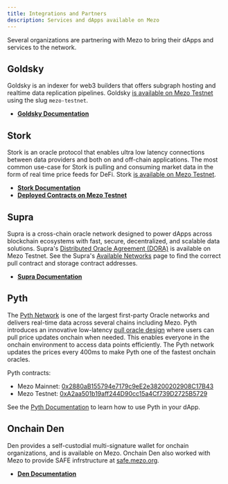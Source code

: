 ```yaml
---
title: Integrations and Partners
description: Services and dApps available on Mezo
---
```


Several organizations are partnering with Mezo to bring their dApps and services to the network.

## Goldsky

Goldsky is an indexer for web3 builders that offers subgraph hosting and realtime data replication pipelines. Goldsky [is available on Mezo Testnet](https://docs.goldsky.com/chains/supported-networks) using the slug `mezo-testnet`.

- **[Goldsky Documentation](https://docs.goldsky.com/)**

## Stork

Stork is an oracle protocol that enables ultra low latency connections between data providers and both on and off-chain applications. The most common use-case for Stork is pulling and consuming market data in the form of real time price feeds for DeFi. Stork [is available on Mezo Testnet](https://docs.stork.network/resources/contract-addresses/evm#mezo).

- **[Stork Documentation](https://docs.stork.network/)**
- **[Deployed Contracts on Mezo Testnet](https://docs.stork.network/resources/contract-addresses/evm#mezo)**

## Supra 

Supra is a cross-chain oracle network designed to power dApps across blockchain ecosystems with fast, secure, decentralized, and scalable data solutions. Supra's [Distributed Oracle Agreement (DORA)](https://docs.supra.com/oracles/data-feeds#distributed-oracle-agreement-dora) is available on Mezo Testnet. See the Supra's [Available Networks](https://docs.supra.com/oracles/data-feeds/pull-oracle/networks) page to find the correct pull contract and storage contract addresses.

- **[Supra Documentation](https://docs.supra.com/)**

## Pyth

The [Pyth Network](https://pyth.network/) is one of the largest first-party Oracle networks and delivers real-time data across several chains including Mezo. Pyth introduces an innovative low-latency [pull oracle design](https://docs.pyth.network/documentation/pythnet-price-feeds/on-demand) where users can pull price updates onchain when needed. This enables everyone in the onchain environment to access data points efficiently. The Pyth network updates the prices every 400ms to make Pyth one of the fastest onchain oracles.

Pyth contracts:
- Mezo Mainnet: [0x2880aB155794e7179c9eE2e38200202908C17B43](https://explorer.mezo.org/address/0x2880aB155794e7179c9eE2e38200202908C17B43)
- Mezo Testnet: [0xA2aa501b19aff244D90cc15a4Cf739D2725B5729](https://explorer.test.mezo.org/address/0xA2aa501b19aff244D90cc15a4Cf739D2725B5729)

See the [Pyth Documentation](https://docs.pyth.network/home) to learn how to use Pyth in your dApp.

## Onchain Den

Den provides a self-custodial multi-signature wallet for onchain organizations, and is available on Mezo. Onchain Den also worked with Mezo to provide SAFE infrstructure at [safe.mezo.org](http://safe.mezo.org/).

- **[Den Documentation](https://docs.onchainden.com/overview/den)**